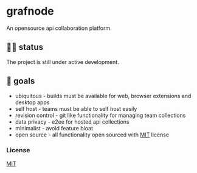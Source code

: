 # grafnode
An opensource api collaboration platform.

## 👨‍💻 status
The project is still under active development.

## 🎯 goals
* ubiquitous - builds must be available for web, browser extensions and desktop apps
* self host - teams must be able to self host easily
* revision control - git like functionality for managing team collections
* data privacy - e2ee for hosted api collections
* minimalist - avoid feature bloat
* open source - all functionality open sourced with [MIT](LICENSE) license

### License
[MIT](LICENSE)